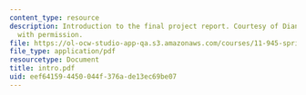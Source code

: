 ```yaml
---
content_type: resource
description: Introduction to the final project report. Courtesy of Diana Bernal. Used
  with permission.
file: https://ol-ocw-studio-app-qa.s3.amazonaws.com/courses/11-945-springfield-studio-spring-2004/eef641594450044f376ade13ec69be07_intro.pdf
file_type: application/pdf
resourcetype: Document
title: intro.pdf
uid: eef64159-4450-044f-376a-de13ec69be07
---
```

